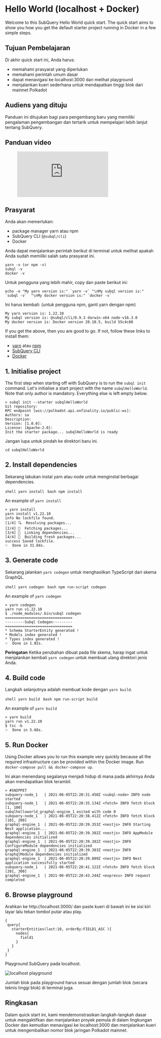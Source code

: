 # Hello World (localhost + Docker)

Welcome to this SubQuery Hello World quick start. The quick start aims to show you how you get the default starter project running in Docker in a few simple steps.

## Tujuan Pembelajaran

Di akhir quick start ini, Anda harus:

- memahami prasyarat yang diperlukan
- memahami perintah umum dasar
- dapat menavigasi ke localhost:3000 dan melihat playground
- menjalankan kueri sederhana untuk mendapatkan tinggi blok dari mainnet Polkadot

## Audiens yang dituju

Panduan ini ditujukan bagi para pengembang baru yang memiliki pengalaman pengembangan dan tertarik untuk mempelajari lebih lanjut tentang SubQuery.

## Panduan video

<figure class="video_container">
  <iframe src="https://www.youtube.com/embed/j034cyUYb7k" frameborder="0" allowfullscreen="true"></iframe>
</figure>

## Prasyarat

Anda akan memerlukan:

- package manager yarn atau npm
- SubQuery CLI (`@subql/cli`)
- Docker

Anda dapat menjalankan perintah berikut di terminal untuk melihat apakah Anda sudah memiliki salah satu prasyarat ini.

```shell
yarn -v (or npm -v)
subql -v
docker -v
```

Untuk pengguna yang lebih mahir, copy dan paste berikut ini:

```shell
echo -e "My yarn version is:" `yarn -v` "\nMy subql version is:" `subql -v`  "\nMy docker version is:" `docker -v`
```

Ini harus kembali: (untuk pengguna npm, ganti yarn dengan npm)

```shell
My yarn version is: 1.22.10
My subql version is: @subql/cli/0.9.3 darwin-x64 node-v16.3.0
My docker version is: Docker version 20.10.5, build 55c4c88
```

If you get the above, then you are good to go. If not, follow these links to install them:

- [yarn](https://classic.yarnpkg.com/en/docs/install/) atau [npm](https://www.npmjs.com/get-npm)
- [SubQuery CLI](quickstart.md#install-the-subquery-cli)
- [Docker](https://docs.docker.com/get-docker/)

## 1. Initialise project

The first step when starting off with SubQuery is to run the `subql init` command. Let's initialise a start project with the name `subqlHelloWorld`. Note that only author is mandatory. Everything else is left empty below.

```shell
> subql init --starter subqlHelloWorld
Git repository:
RPC endpoint [wss://polkadot.api.onfinality.io/public-ws]:
Authors: sa
Description:
Version: [1.0.0]:
License: [Apache-2.0]:
Init the starter package... subqlHelloWorld is ready

```

Jangan lupa untuk pindah ke direktori baru ini.

```shell
cd subqlHelloWorld
```

## 2. Install dependencies

Sekarang lakukan instal yarn atau node untuk menginstal berbagai dependencies.

<CodeGroup> <CodeGroupItem title="YARN" active> ```shell yarn install ``` </CodeGroupItem>
<CodeGroupItem title="NPM"> ```bash npm install ``` </CodeGroupItem> </CodeGroup>

An example of `yarn install`

```shell
> yarn install
yarn install v1.22.10
info No lockfile found.
[1/4] 🔍  Resolving packages...
[2/4] 🚚  Fetching packages...
[3/4] 🔗  Linking dependencies...
[4/4] 🔨  Building fresh packages...
success Saved lockfile.
✨  Done in 31.84s.
```

## 3. Generate code

Sekarang jalankan `yarn codegen` untuk menghasilkan TypeScript dari skema GraphQL.

<CodeGroup> <CodeGroupItem title="YARN" active> ```shell yarn codegen ``` </CodeGroupItem>
<CodeGroupItem title="NPM"> ```bash npm run-script codegen ``` </CodeGroupItem> </CodeGroup>

An example of `yarn codegen`

```shell
> yarn codegen
yarn run v1.22.10
$ ./node_modules/.bin/subql codegen
===============================
---------Subql Codegen---------
===============================
* Schema StarterEntity generated !
* Models index generated !
* Types index generated !
✨  Done in 1.02s.
```

**Peringatan** Ketika perubahan dibuat pada file skema, harap ingat untuk menjalankan kembali `yarn codegen` untuk membuat ulang direktori jenis Anda.

## 4. Build code

Langkah selanjutnya adalah membuat kode dengan `yarn build`.

<CodeGroup> <CodeGroupItem title="YARN" active> ```shell yarn build ``` </CodeGroupItem>
<CodeGroupItem title="NPM"> ```bash npm run-script build ``` </CodeGroupItem> </CodeGroup>

An example of `yarn build`

```shell
> yarn build
yarn run v1.22.10
$ tsc -b
✨  Done in 5.68s.
```

## 5. Run Docker

Using Docker allows you to run this example very quickly because all the required infrastructure can be provided within the Docker image. Run `docker-compose pull && docker-compose up`.

Ini akan menendang segalanya menjadi hidup di mana pada akhirnya Anda akan mendapatkan blok terambil.

```shell
> #SNIPPET
subquery-node_1   | 2021-06-05T22:20:31.450Z <subql-node> INFO node started
subquery-node_1   | 2021-06-05T22:20:35.134Z <fetch> INFO fetch block [1, 100]
subqlhelloworld_graphql-engine_1 exited with code 0
subquery-node_1   | 2021-06-05T22:20:38.412Z <fetch> INFO fetch block [101, 200]
graphql-engine_1  | 2021-06-05T22:20:39.353Z <nestjs> INFO Starting Nest application...
graphql-engine_1  | 2021-06-05T22:20:39.382Z <nestjs> INFO AppModule dependencies initialized
graphql-engine_1  | 2021-06-05T22:20:39.382Z <nestjs> INFO ConfigureModule dependencies initialized
graphql-engine_1  | 2021-06-05T22:20:39.383Z <nestjs> INFO GraphqlModule dependencies initialized
graphql-engine_1  | 2021-06-05T22:20:39.809Z <nestjs> INFO Nest application successfully started
subquery-node_1   | 2021-06-05T22:20:41.122Z <fetch> INFO fetch block [201, 300]
graphql-engine_1  | 2021-06-05T22:20:43.244Z <express> INFO request completed

```

## 6. Browse playground

Arahkan ke http://localhost:3000/ dan paste kueri di bawah ini ke sisi kiri layar lalu tekan tombol putar atau play.

```
{
 query{
   starterEntities(last:10, orderBy:FIELD1_ASC ){
     nodes{
       field1
     }
   }
 }
}

```

Playground SubQuery pada localhost.

![localhost playground](/assets/img/subql_playground.png)

Jumlah blok pada playground harus sesuai dengan jumlah blok (secara teknis tinggi blok) di terminal juga.

## Ringkasan

Dalam quick start ini, kami mendemonstrasikan langkah-langkah dasar untuk mengaktifkan dan menjalankan proyek pemula di dalam lingkungan Docker dan kemudian menavigasi ke localhost:3000 dan menjalankan kueri untuk mengembalikan nomor blok jaringan Polkadot mainnet.
